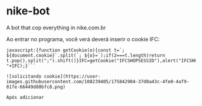 # nike-bot
A bot that cop everything in nike.com.br

Ao entrar no programa, você verá deverá inserir o cookie IFC: 
```Para pegar o cookie IFC, basta colar no console o código a seguir:
javascript:{function getCookie(o){const t=`; ${document.cookie}`.split(`; ${o}=`);if(2===t.length)return t.pop().split(";").shift()}IFC=getCookie("IFCSHOPSESSID"),alert("IFCSHOPSESSID: "+IFC);}```

![solicitando cookie](https://user-images.githubusercontent.com/108239405/175842904-37d0a43c-4fe0-4af9-81fe-66449d80bfc8.png)

Após adicionar 
